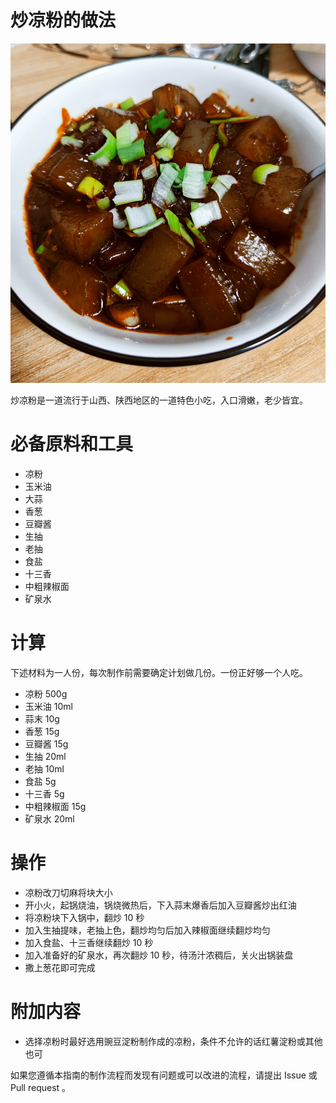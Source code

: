 # 炒凉粉的做法

![炒凉粉成品](./炒凉粉成品.jpg)

炒凉粉是一道流行于山西、陕西地区的一道特色小吃，入口滑嫩，老少皆宜。

# 必备原料和工具

- 凉粉
- 玉米油
- 大蒜
- 香葱
- 豆瓣酱
- 生抽
- 老抽
- 食盐
- 十三香
- 中粗辣椒面
- 矿泉水

# 计算

下述材料为一人份，每次制作前需要确定计划做几份。一份正好够一个人吃。

- 凉粉 500g
- 玉米油 10ml
- 蒜末 10g
- 香葱 15g
- 豆瓣酱 15g
- 生抽 20ml
- 老抽 10ml
- 食盐 5g
- 十三香 5g
- 中粗辣椒面 15g
- 矿泉水 20ml

# 操作

- 凉粉改刀切麻将块大小
- 开小火，起锅烧油，锅烧微热后，下入蒜末爆香后加入豆瓣酱炒出红油
- 将凉粉块下入锅中，翻炒 10 秒
- 加入生抽提味，老抽上色，翻炒均匀后加入辣椒面继续翻炒均匀
- 加入食盐、十三香继续翻炒 10 秒
- 加入准备好的矿泉水，再次翻炒 10 秒，待汤汁浓稠后，关火出锅装盘
- 撒上葱花即可完成

# 附加内容

- 选择凉粉时最好选用豌豆淀粉制作成的凉粉，条件不允许的话红薯淀粉或其他也可

如果您遵循本指南的制作流程而发现有问题或可以改进的流程，请提出 Issue 或 Pull request 。
